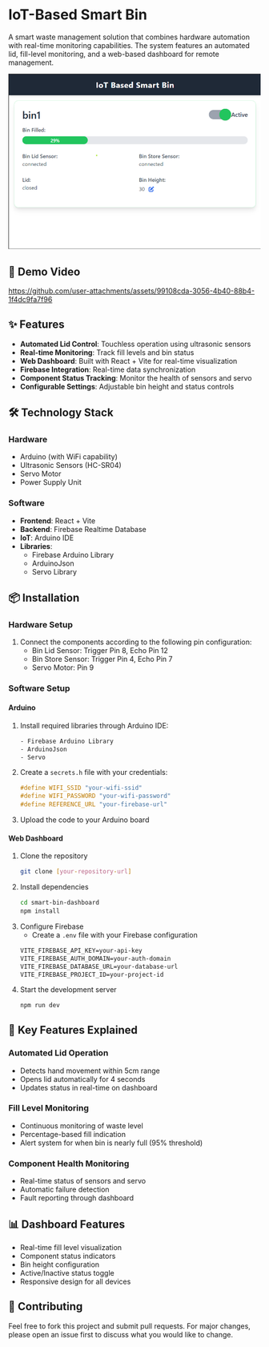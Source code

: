 # IoT-Based Smart Bin

A smart waste management solution that combines hardware automation with real-time monitoring capabilities. The system features an automated lid, fill-level monitoring, and a web-based dashboard for remote management.

![Smart Bin Dashboard](Readme-files/smart-bin.png)

## 🎥 Demo Video
https://github.com/user-attachments/assets/99108cda-3056-4b40-88b4-1f4dc9fa7f96

## ✨ Features

- **Automated Lid Control**: Touchless operation using ultrasonic sensors
- **Real-time Monitoring**: Track fill levels and bin status
- **Web Dashboard**: Built with React + Vite for real-time visualization
- **Firebase Integration**: Real-time data synchronization
- **Component Status Tracking**: Monitor the health of sensors and servo
- **Configurable Settings**: Adjustable bin height and status controls

## 🛠️ Technology Stack

### Hardware
- Arduino (with WiFi capability)
- Ultrasonic Sensors (HC-SR04)
- Servo Motor
- Power Supply Unit

### Software
- **Frontend**: React + Vite
- **Backend**: Firebase Realtime Database
- **IoT**: Arduino IDE
- **Libraries**:
  - Firebase Arduino Library
  - ArduinoJson
  - Servo Library

## 📦 Installation

### Hardware Setup
1. Connect the components according to the following pin configuration:
   - Bin Lid Sensor: Trigger Pin 8, Echo Pin 12
   - Bin Store Sensor: Trigger Pin 4, Echo Pin 7
   - Servo Motor: Pin 9

### Software Setup

#### Arduino
1. Install required libraries through Arduino IDE:
   ```
   - Firebase Arduino Library
   - ArduinoJson
   - Servo
   ```
2. Create a `secrets.h` file with your credentials:
   ```cpp
   #define WIFI_SSID "your-wifi-ssid"
   #define WIFI_PASSWORD "your-wifi-password"
   #define REFERENCE_URL "your-firebase-url"
   ```
3. Upload the code to your Arduino board

#### Web Dashboard
1. Clone the repository
   ```bash
   git clone [your-repository-url]
   ```
2. Install dependencies
   ```bash
   cd smart-bin-dashboard
   npm install
   ```
3. Configure Firebase
   - Create a `.env` file with your Firebase configuration
   ```env
   VITE_FIREBASE_API_KEY=your-api-key
   VITE_FIREBASE_AUTH_DOMAIN=your-auth-domain
   VITE_FIREBASE_DATABASE_URL=your-database-url
   VITE_FIREBASE_PROJECT_ID=your-project-id
   ```
4. Start the development server
   ```bash
   npm run dev
   ```

## 🌟 Key Features Explained

### Automated Lid Operation
- Detects hand movement within 5cm range
- Opens lid automatically for 4 seconds
- Updates status in real-time on dashboard

### Fill Level Monitoring
- Continuous monitoring of waste level
- Percentage-based fill indication
- Alert system for when bin is nearly full (95% threshold)

### Component Health Monitoring
- Real-time status of sensors and servo
- Automatic failure detection
- Fault reporting through dashboard

## 📊 Dashboard Features

- Real-time fill level visualization
- Component status indicators
- Bin height configuration
- Active/Inactive status toggle
- Responsive design for all devices

## 🤝 Contributing

Feel free to fork this project and submit pull requests. For major changes, please open an issue first to discuss what you would like to change.


